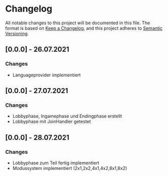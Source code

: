 # Changelog

All notable changes to this project will be documented in this file.
The format is based on [Keep a Changelog](https://keepachangelog.com/en/1.0.0/),
and this project adheres to [Semantic Versioning](https://semver.org/spec/v2.0.0.html).

## [0.0.0] - 26.07.2021
### Changes
* Languageprovider implementiert

## [0.0.0] - 27.07.2021
### Changes
* Lobbyphase, Ingamephase und Endingphase erstellt
* Lobbyphase mit JoinHandler getestet

## [0.0.0] - 28.07.2021
### Changes
* Lobbyphase zum Teil fertig implementiert
* Modussystem implementiert (2x1,2x2,4x1,4x2,8x1,8x2)








